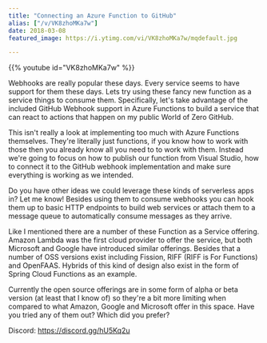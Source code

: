 ```yaml
---
title: "Connecting an Azure Function to GitHub"
alias: ["/v/VK8zhoMKa7w"]
date: 2018-03-08
featured_image: https://i.ytimg.com/vi/VK8zhoMKa7w/mqdefault.jpg

---
```


{{% youtube id="VK8zhoMKa7w" %}}

Webhooks are really popular these days. Every service seems to have support for them these days. Lets try using these fancy new function as a service things to consume them. Specifically, let's take advantage of the included GitHub Webhook support in Azure Functions to build a service that can react to actions that happen on my public World of Zero GitHub.

This isn't really a look at implementing too much with Azure Functions themselves. They're literally just functions, if you know how to work with those then you already know all you need to to work with them. Instead we're going to focus on how to publish our function from Visual Studio, how to connect it to the GitHub webhook implementation and make sure everything is working as we intended.

Do you have other ideas we could leverage these kinds of serverless apps in? Let me know! Besides using them to consume webhooks you can hook them up to basic HTTP endpoints to build web services or attach them to a message queue to automatically consume messages as they arrive.

Like I mentioned there are a number of these Function as a Service offering. Amazon Lambda was the first cloud provider to offer the service, but both Microsoft and Google have introduced similar offerings. Besides that a number of OSS versions exist including Fission, RIFF (RIFF is For Functions) and OpenFAAS. Hybrids of this kind of design also exist in the form of Spring Cloud Functions as an example.

Currently the open source offerings are in some form of alpha or beta version (at least that I know of) so they're a bit more limiting when compared to what Amazon, Google and Microsoft offer in this space. Have you tried any of them out? Which did you prefer?

Discord: https://discord.gg/hU5Kq2u